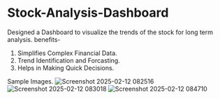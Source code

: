 # Stock-Analysis-Dashboard
Designed a Dashboard to visualize the trends of the stock for long term analysis.
benefits-
1. Simplifies Complex Financial Data.
2. Trend Identification and Forcasting.
3. Helps in Making Quick Decisions.


Sample Images.
![Screenshot 2025-02-12 082516](https://github.com/user-attachments/assets/41ee87de-6b8e-4cb0-8037-7a8f4984f977)
![Screenshot 2025-02-12 083018](https://github.com/user-attachments/assets/91254ef4-c4ea-499a-9cf4-95766257cec8)
![Screenshot 2025-02-12 084710](https://github.com/user-attachments/assets/70ef6c43-3e19-43d1-94af-40b06579b9b6)


